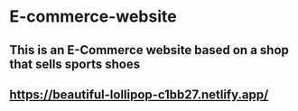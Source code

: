 # E-commerce-website
## This is an E-Commerce website based on a shop that sells sports shoes
## https://beautiful-lollipop-c1bb27.netlify.app/
